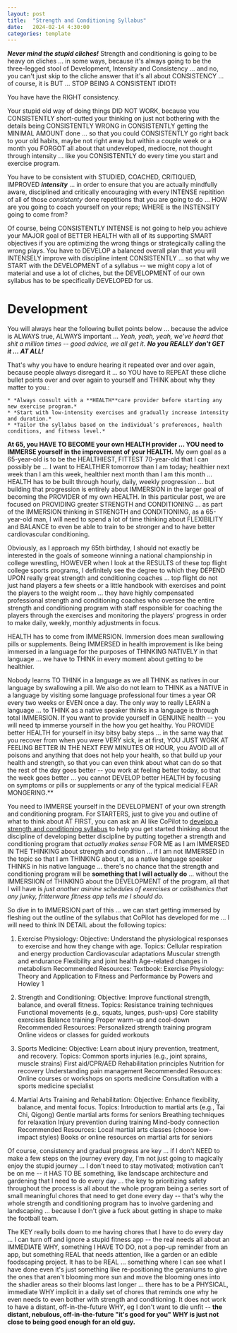 ```yaml
---
layout: post
title:  "Strength and Conditioning Syllabus"
date:   2024-02-14 4:30:00
categories: template
---
```



***Never mind the stupid cliches!*** Strength and conditioning is going to be heavy on cliches ... in some ways, because it's always going to be the three-legged stool of Development, Intensity and Consistency ... and no, you can't just skip to the cliche answer that it's all about CONSISTENCY ... of course, it is BUT ... STOP BEING A CONSISTENT IDIOT!

You have have the RIGHT consistency. 

Your stupid old way of doing things DID NOT WORK, because you CONSISTENTLY short-cutted your thinking on just not bothering with the details being CONSISTENTLY WRONG in CONSISTENTLY getting the MINIMAL AMOUNT done ... so that you could CONSISTENTLY go right back to your old habits, maybe not right away but within a couple week or a month you FORGOT all about that undeveloped, mediocre, not thought through intensity ... like you CONSISTENTLY do every time you start and exercise program. 

You have to be consistent with STUDIED, COACHED, CRITIQUED, IMPROVED ***intensity*** ... in order to ensure that you are actually mindfully aware, disciplined and critically encouraging with every INTENSE repitition of all of those *consistenty* done repetitions that you are going to do ... HOW are you going to coach yourself on your reps; WHERE is the INSTENSITY going to come from?

Of course, being CONSISTENTLY INTENSE is not going to help you achieve your MAJOR goal of BETTER HEALTH with all of its supporting SMART objectives if you are optimizing the wrong things or strategically calling the wrong plays.  You have to DEVELOP a balanced overall plan that you will INTENSELY improve with discipline intent CONSISTENTLY ... so that why we START with the DEVELOPMENT of a syllabus -- we might copy a lot of material and use a lot of cliches, but the DEVELOPMENT of our own syllabus has to be specifically DEVELOPED for us.

# Development

You will always hear the following bullet points below ... because the advice is ALWAYS true, ALWAYS important ... *Yeah, yeah, yeah, we've heard that shit a million times -- good advice, we all get it.*  ***No you REALLY don't GET it ... AT ALL!***

That's why you have to endure hearing it repeated over and over again, because people  always disregard it ... so YOU have to REPEAT these cliche bullet points over and over again to yourself and THINK about why they matter to you.:

    * *Always consult with a **HEALTH**care provider before starting any new exercise program.*
    * *Start with low-intensity exercises and gradually increase intensity and duration.*
    * *Tailor the syllabus based on the individual’s preferences, health conditions, and fitness level.*


**At 65, you HAVE TO BECOME your own HEALTH provider ... YOU need to IMMERSE yourself in the improvement of your HEALTH.**  My own goal as a 65-year-old is to be the HEALTHIEST, FITTEST 70-year-old that I can possibly be ... I want to HEALTHIER tomorrow than I am today; healthier next week than I am this week, healthier next month than I am this month ... HEALTH has to be built through hourly, daily, weekly progression ... but building that progression is entirely about IMMERSION in the larger goal of becoming the PROVIDER of my own HEALTH.  In this particular post, we are focused on PROVIDING greater STRENGTH and CONDITIONING ... as part of the IMMERSION thinking in STRENGTH and CONDITIONING, as a 65-year-old man, I will need to spend a lot of time thinking about FLEXIBILITY and BALANCE to even be able to train to be stronger and to have better cardiovascular conditioning.  

Obviously, as I approach my 65th birthday, I should not exactly be interested in the goals of someone winning a national championship in college wrestling, HOWEVER when I look at the RESULTS of these top flight college sports programs, I definitely see the degree to which they DEPEND UPON really great strength and conditioning coaches ... top flight do not just hand players a few sheets or a little handbook with exercises and point the players to the weight room ... they have highly compensated professional strength and conditioning coaches who oversee the entire strength and conditioning program with staff responsible for coaching the players through the exercises and monitoring the players' progress in order to make daily, weekly, monthly adjustments in focus.

HEALTH has to come from IMMERSION. Immersion does mean swallowing pills or supplements. Being IMMERSED in health improvement is like being immersed in a language for the purposes of THINKING NATIVELY in that language ... we have to THINK in every moment about getting to be healthier.

Nobody learns TO THINK in a language as we all THINK as natives in our language by swallowing a pill.  We also do not learn to THINK as a NATIVE in a language by visiting some language professional four times a year OR every two weeks or EVEN once a day. The only way to really LEARN a language ... to THINK as a native speaker thinks in a language is through total IMMERSION.  If you want to provide yourself in GENUINE health -- you will need tp immerse yourself in the how you get healthy.  You PROVIDE better HEALTH for yourself in itsy bitsy baby steps ... in the same way that you recover from when you were VERY sick, ie at first, YOU JUST WORK AT FEELING BETTER IN THE NEXT FEW MINUTES OR HOUR, you AVOID all of poisons and anything that does not help your health, so that build up your health and strength, so that you can even think about what can do so that the rest of the day goes better -- you  work at feeling better today, so that the week goes better ... you cannot DEVELOP better HEALTH by focusing on symptoms or pills or supplements or any of the typical medicial FEAR MONGERING.**

You need to IMMERSE yourself in the DEVELOPMENT of your own strength and conditioning program. For STARTERS, just to give you and outline of what to think about AT FIRST, you can ask an AI like CoPilot to [develop a strength and conditioning syllabus](https://sl.bing.net/dK3ib8cQvHE) to help you get started thinking about the discipline of developing better discipline by putting together a strength and conditioning program that *actually makes sense* FOR ME as I am IMMERSED IN THE THINKING about strength and condition ... if I am not IMMERSED in the topic so that I am THINKING about it, as a native language speaker THINKS in his native language ... there's no chance that the strength and conditioning program will be **something that I will actually do** ... without the IMMERSIION of THINKING about the DEVELOPMENT of the program, all that I will have is *just another asinine schedules of exercises or calisthenics that any junky, fritterware fitness app tells me I should do.*

So dive in to IMMERSION part of this ... we can start getting immersed by fleshing out the outline of the syllabus that CoPilot has developed for me ... I will need to think IN DETAIL about the following topics:

1. Exercise Physiology:
Objective: Understand the physiological responses to exercise and how they change with age.
Topics:
Cellular respiration and energy production
Cardiovascular adaptations
Muscular strength and endurance
Flexibility and joint health
Age-related changes in metabolism
Recommended Resources:
Textbook: Exercise Physiology: Theory and Application to Fitness and Performance by Powers and Howley 1

2. Strength and Conditioning:
Objective: Improve functional strength, balance, and overall fitness.
Topics:
Resistance training techniques
Functional movements (e.g., squats, lunges, push-ups)
Core stability exercises
Balance training
Proper warm-up and cool-down
Recommended Resources:
Personalized strength training program
Online videos or classes for guided workouts

3. Sports Medicine:
Objective: Learn about injury prevention, treatment, and recovery.
Topics:
Common sports injuries (e.g., joint sprains, muscle strains)
First aid/CPR/AED
Rehabilitation principles
Nutrition for recovery
Understanding pain management
Recommended Resources:
Online courses or workshops on sports medicine
Consultation with a sports medicine specialist

4. Martial Arts Training and Rehabilitation:
Objective: Enhance flexibility, balance, and mental focus.
Topics:
Introduction to martial arts (e.g., Tai Chi, Qigong)
Gentle martial arts forms for seniors
Breathing techniques for relaxation
Injury prevention during training
Mind-body connection
Recommended Resources:
Local martial arts classes (choose low-impact styles)
Books or online resources on martial arts for seniors


Of course, consistency and gradual progress are key ... if I don't NEED to make a few steps on the journey every day, I'm not just going to magically enjoy the stupid journey ... I don't need to stay motivated; motivation can't be on me -- it HAS TO BE something, like landscape architecture and gardening that I need to do every day ... the key to prioritizing safety throughout the process is all about the whole program being a series sort of small meaningful chores that need to get done every day -- that's why the whole strength and conditioning program has to involve gardening and landscaping ... because I don't give a fuck about getting in shape to make the football team.

The KEY really boils down to me having chores that I have to do every day ... I can turn off and ignore a stupid fitness app -- the real needs all about an IMMEDIATE WHY, something I HAVE TO DO, not a pop-up reminder from an app, but something REAL that needs attention, like a garden or an edible foodscaping project.  It has to be REAL ... something where I can see what I have done even it's just something like re-positioning the geraniums to give the ones that aren't blooming more sun and move the blooming ones into the shadier areas so their blooms last longer ... there has to be a PHYSICAL, immediate WHY implicit in a daily set of chores that reminds one why he even needs to even bother with strength and conditioning. It does not work to have a distant, off-in-the-future WHY, eg I don't want to die unfit -- **the distant, nebulous, off-in-the-future "it's good for you" WHY is just not close to being good enough for an old guy.**
